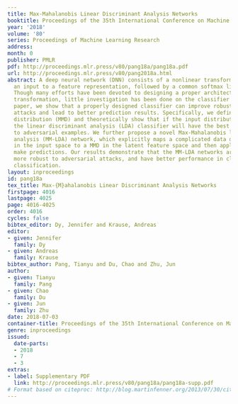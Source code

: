 ```yaml
---
title: Max-Mahalanobis Linear Discriminant Analysis Networks
booktitle: Proceedings of the 35th International Conference on Machine Learning
year: '2018'
volume: '80'
series: Proceedings of Machine Learning Research
address: 
month: 0
publisher: PMLR
pdf: http://proceedings.mlr.press/v80/pang18a/pang18a.pdf
url: http://proceedings.mlr.press/v80/pang2018a.html
abstract: A deep neural network (DNN) consists of a nonlinear transformation from
  an input to a feature representation, followed by a common softmax linear classifier.
  Though many efforts have been devoted to designing a proper architecture for nonlinear
  transformation, little investigation has been done on the classifier part. In this
  paper, we show that a properly designed classifier can improve robustness to adversarial
  attacks and lead to better prediction results. Specifically, we define a Max-Mahalanobis
  distribution (MMD) and theoretically show that if the input distributes as a MMD,
  the linear discriminant analysis (LDA) classifier will have the best robustness
  to adversarial examples. We further propose a novel Max-Mahalanobis linear discriminant
  analysis (MM-LDA) network, which explicitly maps a complicated data distribution
  in the input space to a MMD in the latent feature space and then applies LDA to
  make predictions. Our results demonstrate that the MM-LDA networks are significantly
  more robust to adversarial attacks, and have better performance in class-biased
  classification.
layout: inproceedings
id: pang18a
tex_title: Max-{M}ahalanobis Linear Discriminant Analysis Networks
firstpage: 4016
lastpage: 4025
page: 4016-4025
order: 4016
cycles: false
bibtex_editor: Dy, Jennifer and Krause, Andreas
editor:
- given: Jennifer
  family: Dy
- given: Andreas
  family: Krause
bibtex_author: Pang, Tianyu and Du, Chao and Zhu, Jun
author:
- given: Tianyu
  family: Pang
- given: Chao
  family: Du
- given: Jun
  family: Zhu
date: 2018-07-03
container-title: Proceedings of the 35th International Conference on Machine Learning
genre: inproceedings
issued:
  date-parts:
  - 2018
  - 7
  - 3
extras:
- label: Supplementary PDF
  link: http://proceedings.mlr.press/v80/pang18a/pang18a-supp.pdf
# Format based on citeproc: http://blog.martinfenner.org/2013/07/30/citeproc-yaml-for-bibliographies/
---
```

